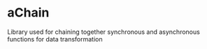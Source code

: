 # aChain
Library used for chaining together synchronous and asynchronous functions for data transformation
